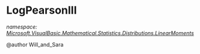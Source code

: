﻿# LogPearsonIII
_namespace: [Microsoft.VisualBasic.Mathematical.Statistics.Distributions.LinearMoments](./index.md)_

@author Will_and_Sara




